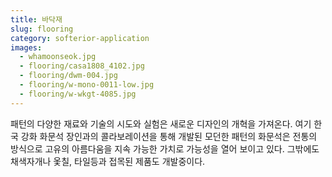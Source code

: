 ```yaml
---
title: 바닥재
slug: flooring
category: softerior-application
images:
  - whamoonseok.jpg
  - flooring/casa1808_4102.jpg
  - flooring/dwm-004.jpg
  - flooring/w-mono-0011-low.jpg
  - flooring/w-wkgt-4085.jpg
---
```


패턴의 다양한 재료와 기술의 시도와 실험은 새로운 디자인의 개혁을 가져온다. 여기 한국 강화 화문석 장인과의 콜라보레이션을 통해 개발된 모던한 패턴의 화문석은 전통의 방식으로 고유의 아름다움을 지속 가능한 가치로 가능성을 열어 보이고 있다. 그밖에도 채색자개나 옻칠, 타일등과 접목된 제품도 개발중이다.
